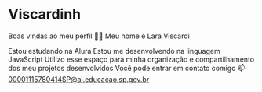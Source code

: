 # Viscardinh
Boas vindas ao meu perfil 💙💙
Meu nome é Lara Viscardi

Estou estudando na Alura
Estou me desenvolvendo na linguagem JavaScript
Utilizo esse espaço para minha organização e compartilhamento dos meu projetos desenvolvidos
Você pode entrar em contato comigo 📫
00001115780414SP@al.educacao.sp.gov.br
